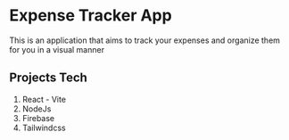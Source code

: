 # Expense Tracker App
This is an application that aims to track your expenses and  organize them for you in a visual manner

## Projects Tech
1. React - Vite
2. NodeJs
3. Firebase
4. Tailwindcss